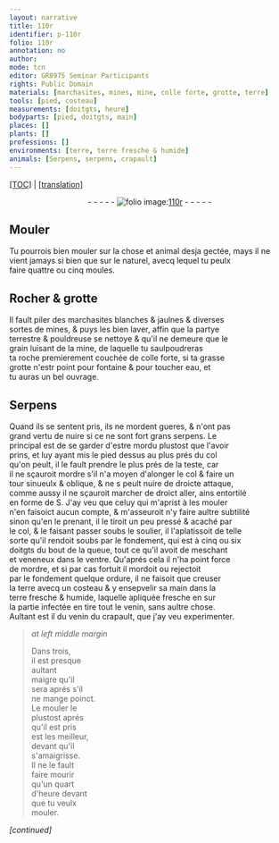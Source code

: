 ```yaml
---
layout: narrative
title: 110r
identifier: p-110r
folio: 110r
annotation: no
author:
mode: tcn
editor: GR8975 Seminar Participants
rights: Public Domain
materials: [marchasites, mines, mine, colle forte, grotte, terre]
tools: [pied, costeau]
measurements: [doitgts, heure]
bodyparts: [pied, doitgts, main]
places: []
plants: []
professions: []
environments: [terre, terre fresche & humide]
animals: [Serpens, serpens, crapault]
---
```


<p><a href="{{ site.baseurl }}/normalized/">[TOC]</a> | <a href="{{ site.baseurl }}/texts/p-110r_tl/" target="_blank">[translation]</a></p><div class="folio" align="center">- - - - - <a href="http://gallica.bnf.fr/ark:/12148/btv1b10500001g/f225.image" target="_blank"><img src="https://cu-mkp.github.io/2017-workshop-edition/assets/photo-icon.png" alt="folio image: " style="display:inline-block; margin-bottom:-3px;"/>110r</a> - - - - - </div>  
  

## Mouler

 
Tu pourrois bien mouler sur la chose <span class="add">et animal</span> desja gectée, mays il ne <br/> vient jamays si bien que sur le naturel, avecq lequel tu peulx<br/> faire quattre ou cinq moules.
 
 
  

## Rocher & grotte

 
Il fault piler des <span class="m">marchasites</span> blanches & jaulnes & diverses<br/> sortes de <span class="m">mines</span>, & puys les bien laver, affin que la partye<br/> terrestre & pouldreuse se nettoye & qu'il ne demeure que le<br/> grain luisant de la <span class="m">mine</span>, de laquelle tu saulpoudreras<br/> ta roche premierem<span class="exp">ent</span> couchée de <span class="m">colle forte</span>, si ta <span class="del">grasse</span><br/> <span class="m">grotte</span> n'est<span class="del">r</span> point pour fontaine & pour toucher eau, et<br/> tu auras un bel ouvrage.
 
 
  

## <span class="al">Serpens</span>

 
Quand ils se sentent pris, ils ne mordent gueres, & n'ont pas<br/> grand vertu de nuire si ce ne sont fort grans <span class="al">serpens</span>. Le<br/> principal est de se garder d'estre mordu plustost que l'avoir<br/> prins, et luy ayant mis le <span class="tl"><span class="bp">pied</span></span> dessus au plus prés du col<br/> qu'on peult, il le fault prendre le plus prés de la teste, car<br/> il ne sçauroit mordre s'il n'a moyen d'alonger le col & faire un<br/> tour sinueulx & oblique, & ne <span class="del">s</span> peult nuire de droicte attaque,<br/> co<span class="exp">mm</span>e aussy il ne sçauroit marcher de droict aller, ains entortilé<br/> en forme de S. J'ay veu que celuy qui m'aprist à les mouler<br/> n'en faisoict aucun compte, & m'asseuroit n'y faire aultre subtilité<br/> sinon qu'en le prenant, il le tiroit un peu pressé & acaché par<br/> le col, & le faisant passer soubs le soulier, il l'aplatissoit de telle<br/> sorte qu'il rendoit <span class="del">soubs</span> par le fondem<span class="exp">ent</span>, qui est à cinq ou six<br/> <span class="ms"><span class="bp">doitgts</span></span> du bout de la queue, tout ce qu'il avoit de meschant<br/> et veneneux dans le ventre. Qu'aprés cela il n'ha point force<br/> de mordre, et si par cas fortuit il mordoit ou rejectoit<br/> par le fondem<span class="exp">ent</span> quelque ordure, il ne faisoit que creuser<br/> la <span class="env"><span class="m">terre</span></span> avecq un <span class="tl">costeau</span> & y ensepvelir sa <span class="bp">main</span> dans la<br/> <span class="env"><span class="m">terre</span> fresche & humide</span>, laquelle apliquée fresche <span class="del">en</span> sur<br/> la <span class="md">partie infectée</span> en tire tout le venin, sans aultre chose.<br/> Aultant est il du venin du <span class="al">crapault</span>, que j'ay veu experimenter.
 
> *at left middle margin*
> 
> 
>   Dans trois,<br/> il est presque<br/> aultant<br/> maigre qu'il<br/> sera aprés s'il<br/> ne mange poinct.<br/> Le mouler le<br/> plustost aprés<br/> qu'il est pris<br/> est les meilleur,<br/> deva<span class="exp">n</span>t qu'il<br/> s'amaigrisse.<br/> Il ne le fault<br/> faire mourir<br/> qu'un quart<br/> d'<span class="ms"><span class="tmp">heure</span></span> deva<span class="exp">n</span>t<br/> que tu veulx<br/> mouler.
 
*[continued]*
 

